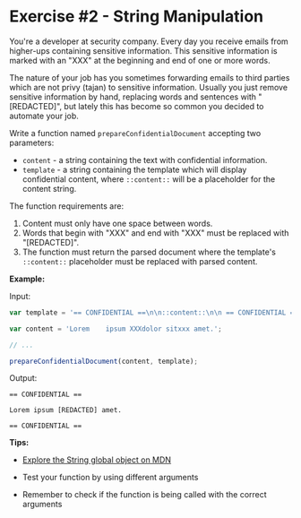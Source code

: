 # Exercise #2 - String Manipulation

You're a developer at security company. Every day you receive emails from higher-ups containing sensitive information. This sensitive information is marked with an "XXX" at the beginning and end of one or more words.

The nature of your job has you sometimes forwarding emails to third parties which are not privy (tajan) to sensitive information. Usually you just remove sensitive information by hand, replacing words and sentences with "[REDACTED]", but lately this has become so common you decided to automate your job.

Write a function named `prepareConfidentialDocument` accepting two parameters:

* `content` - a string containing the text with confidential information.
* `template` - a string containing the template which will display confidential content, where `::content::` will be a placeholder for the content string.

The function requirements are:

1. Content must only have one space between words.
2. Words that begin with "XXX" and end with "XXX" must be replaced with "[REDACTED]".
3. The function must return the parsed document where the template's `::content::` placeholder must be replaced with parsed content.

**Example:**

Input: 

```js
var template = '== CONFIDENTIAL ==\n\n::content::\n\n == CONFIDENTIAL ==';

var content = 'Lorem    ipsum XXXdolor sitxxx amet.';

// ...

prepareConfidentialDocument(content, template);
```

Output:

```
== CONFIDENTIAL ==

Lorem ipsum [REDACTED] amet.

== CONFIDENTIAL ==
```

**Tips:**

* [Explore the String global object on MDN](https://developer.mozilla.org/en-US/docs/Web/JavaScript/Reference/Global_Objects/String)

* Test your function by using different arguments
* Remember to check if the function is being called with the correct arguments
